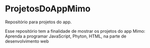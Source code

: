 # ProjetosDoAppMimo
 Repositório para projetos do app.
 
 Esse repositório tem a finalidade de mostrar os projetos do app Mimo: Aprenda a programar JavaScript, Phyton, HTML, na parte de desenvolvimento web
